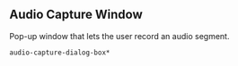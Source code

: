 Audio Capture Window
--------------------
Pop-up window that lets the user record an audio segment.

```match
audio-capture-dialog-box*
```

[icon]: fa://fa-window-maximize/#f4ff80
